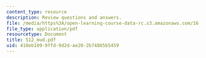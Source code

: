 ```yaml
---
content_type: resource
description: Review questions and answers.
file: /media/https%3A/open-learning-course-data-rc.s3.amazonaws.com/16-01-unified-engineering-i-ii-iii-iv-fall-2005-spring-2006/418eb1099ffd9d2dae202b74865b5459_S12_mud.pdf
file_type: application/pdf
resourcetype: Document
title: S12_mud.pdf
uid: 418eb109-9ffd-9d2d-ae20-2b74865b5459
---
```

